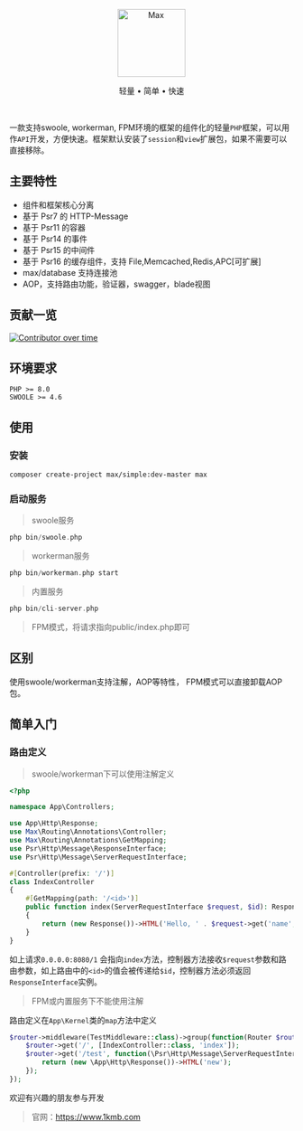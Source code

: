 <p align="center">
<img src="https://raw.githubusercontent.com/topyao/max/master/public/favicon.ico" width="120" alt="Max">
</p>

<p align="center">轻量 • 简单 • 快速</p>

<p align="center">
<a href="https://github.com/topyao/max/issues"><img src="https://img.shields.io/github/issues/topyao/max" alt=""></a>
<a href="https://github.com/topyao/max"><img src="https://img.shields.io/github/stars/topyao/max" alt=""></a>
<img src="https://img.shields.io/badge/php-%3E%3D8.0-brightgreen" alt="">
<img src="https://img.shields.io/badge/license-apache%202-blue" alt="">
</p>

一款支持swoole, workerman, FPM环境的框架的组件化的轻量`PHP`框架，可以用作`API`开发，方便快速。框架默认安装了`session`和`view`扩展包，如果不需要可以直接移除。

## 主要特性

- 组件和框架核心分离
- 基于 Psr7 的 HTTP-Message
- 基于 Psr11 的容器
- 基于 Psr14 的事件
- 基于 Psr15 的中间件
- 基于 Psr16 的缓存组件，支持 File,Memcached,Redis,APC[可扩展]
- max/database 支持连接池
- AOP，支持路由功能，验证器，swagger，blade视图

## 贡献一览

[![Contributor over time](https://contributor-overtime-api.apiseven.com/contributors-svg?chart=contributorOverTime&repo=topyao/max,topyao/max-routing,topyao/max-session,topyao/max-view,topyao/max-di,topyao/max-cache,topyao/max-console,topyao/max-http,topyao/max-event,topyao/max-config,topyao/max-aop,topyao/max-env,topyao/max-database,topyao/max-log,topyao/max-redis,topyao/max-validator)](https://contributor-overtime-api.apiseven.com/contributors-svg?chart=contributorOverTime&repo=topyao/max,topyao/max-routing,topyao/max-session,topyao/max-view,topyao/max-di,topyao/max-cache,topyao/max-console,topyao/max-http,topyao/max-event,topyao/max-config,topyao/max-aop,topyao/max-env,topyao/max-database,topyao/max-log,topyao/max-redis,topyao/max-validator)

## 环境要求

```
PHP >= 8.0
SWOOLE >= 4.6
```

## 使用

### 安装

```shell
composer create-project max/simple:dev-master max
```

### 启动服务

> swoole服务

```php
php bin/swoole.php
```

> workerman服务

```php
php bin/workerman.php start
```

> 内置服务

```php
php bin/cli-server.php
```

> FPM模式，将请求指向public/index.php即可

## 区别

使用swoole/workerman支持注解，AOP等特性， FPM模式可以直接卸载AOP包。

## 简单入门

### 路由定义

> swoole/workerman下可以使用注解定义

```php
<?php

namespace App\Controllers;

use App\Http\Response;
use Max\Routing\Annotations\Controller;
use Max\Routing\Annotations\GetMapping;
use Psr\Http\Message\ResponseInterface;
use Psr\Http\Message\ServerRequestInterface;

#[Controller(prefix: '/')]
class IndexController
{
    #[GetMapping(path: '/<id>')]
    public function index(ServerRequestInterface $request, $id): ResponseInterface
    {
        return (new Response())->HTML('Hello, ' . $request->get('name', 'MaxPHP!'));
    }
}

```

如上请求`0.0.0.0:8080/1` 会指向`index`方法，控制器方法接收`$request`参数和路由参数，如上路由中的`<id>`的值会被传递给`$id`，控制器方法必须返回`ResponseInterface`实例。

> FPM或内置服务下不能使用注解

路由定义在`App\Kernel`类的`map`方法中定义

```php
$router->middleware(TestMiddleware::class)->group(function(Router $router) {
    $router->get('/', [IndexController::class, 'index']);
    $router->get('/test', function(\Psr\Http\Message\ServerRequestInterface $request) {
        return (new \App\Http\Response())->HTML('new');
    });
});
```

欢迎有兴趣的朋友参与开发

> 官网：https://www.1kmb.com
